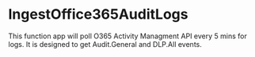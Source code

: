 # IngestOffice365AuditLogs
This function app will poll O365 Activity Managment API every 5 mins for logs.  It is designed to get Audit.General and DLP.All events.
